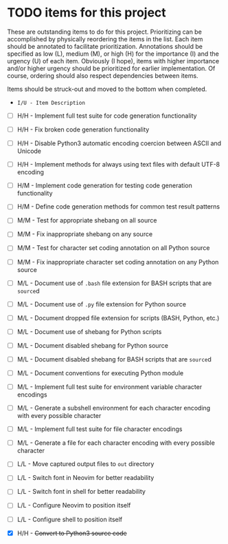 TODO items for this project
===========================
These are outstanding items to do for this project.
Prioritizing can be accomplished by physically reordering the items in the
list.
Each item should be annotated to facilitate prioritization.
Annotations should be specified as low (L), medium (M), or high (H) for the
importance (I) and the urgency (U) of each item.
Obviously (I hope), items with higher importance and/or higher urgency should
be prioritized for earlier implementation.
Of course, ordering should also respect dependencies between items.

Items should be struck-out and moved to the bottom when completed.

-     I/U - Item Description
- [ ] H/H - Implement full test suite for code generation functionality
- [ ] H/H - Fix broken code generation functionality
- [ ] H/H - Disable Python3 automatic encoding coercion between ASCII and Unicode
- [ ] H/H - Implement methods for always using text files with default UTF-8 encoding
- [ ] H/M - Implement code generation for testing code generation functionality
- [ ] H/M - Define code generation methods for common test result patterns
- [ ] M/M - Test for appropriate shebang on all source
- [ ] M/M - Fix inappropriate shebang on any source
- [ ] M/M - Test for character set coding annotation on all Python source
- [ ] M/M - Fix inappropriate character set coding annotation on any Python source
- [ ] M/L - Document use of `.bash` file extension for BASH scripts that are `source`d
- [ ] M/L - Document use of `.py` file extension for Python source
- [ ] M/L - Document dropped file extension for scripts (BASH, Python, etc.)
- [ ] M/L - Document use of shebang for Python scripts
- [ ] M/L - Document disabled shebang for Python source
- [ ] M/L - Document disabled shebang for BASH scripts that are `source`d
- [ ] M/L - Document conventions for executing Python module
- [ ] M/L - Implement full test suite for environment variable character encodings
- [ ] M/L - Generate a subshell environment for each character encoding with every possible character
- [ ] M/L - Implement full test suite for file character encodings
- [ ] M/L - Generate a file for each character encoding with every possible character
- [ ] L/L - Move captured output files to `out` directory
- [ ] L/L - Switch font in Neovim for better readability
- [ ] L/L - Switch font in shell for better readability
- [ ] L/L - Configure Neovim to position itself
- [ ] L/L - Configure shell to position itself
- [X] H/H - ~~Convert to Python3 source code~~

